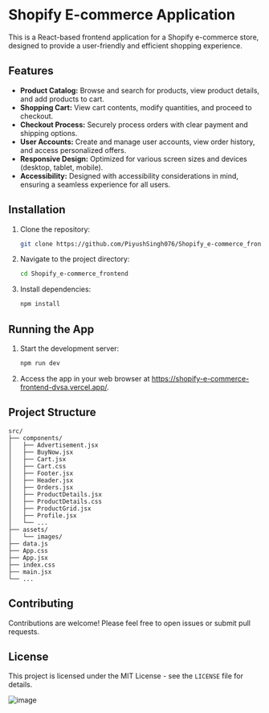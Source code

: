
# Shopify E-commerce Application

This is a React-based frontend application for a Shopify e-commerce store, designed to provide a user-friendly and efficient shopping experience.

## Features

* **Product Catalog:** Browse and search for products, view product details, and add products to cart.
* **Shopping Cart:** View cart contents, modify quantities, and proceed to checkout.
* **Checkout Process:** Securely process orders with clear payment and shipping options.
* **User Accounts:** Create and manage user accounts, view order history, and access personalized offers.
* **Responsive Design:** Optimized for various screen sizes and devices (desktop, tablet, mobile).
* **Accessibility:** Designed with accessibility considerations in mind, ensuring a seamless experience for all users.

## Installation

1. Clone the repository:
   ```bash
   git clone https://github.com/PiyushSingh076/Shopify_e-commerce_frontend.git
   ```

2. Navigate to the project directory:
   ```bash
   cd Shopify_e-commerce_frontend
   ```

3. Install dependencies:
   ```bash
   npm install
   ```

## Running the App

1. Start the development server:
   ```bash
   npm run dev
   ```

2. Access the app in your web browser at https://shopify-e-commerce-frontend-dvsa.vercel.app/.

## Project Structure

```
src/
├── components/
│   ├── Advertisement.jsx
│   ├── BuyNow.jsx
│   ├── Cart.jsx
│   ├── Cart.css
│   ├── Footer.jsx
│   ├── Header.jsx
│   ├── Orders.jsx
│   ├── ProductDetails.jsx
│   ├── ProductDetails.css
│   ├── ProductGrid.jsx
│   ├── Profile.jsx
│   └── ...
├── assets/
│   └── images/
├── data.js
├── App.css
├── App.jsx
├── index.css
├── main.jsx
└── ...
```

## Contributing

Contributions are welcome! Please feel free to open issues or submit pull requests.

## License

This project is licensed under the MIT License - see the `LICENSE` file for details.

![image](https://github.com/user-attachments/assets/744bd48f-2791-43dd-bbc3-885052c7f57f)

